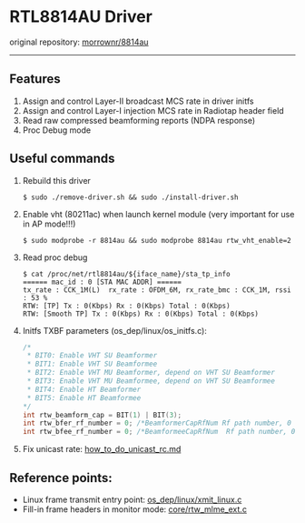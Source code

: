 # RTL8814AU Driver

original repository: [morrownr/8814au](https://github.com/morrownr/8814au)

---

## Features

1. Assign and control Layer-II broadcast MCS rate in driver initfs 
2. Assign and control Layer-I injection MCS rate in Radiotap header field
3. Read raw compressed beamforming reports (NDPA response)
4. Proc Debug mode

## Useful commands

1. Rebuild this driver
    ```shell
    $ sudo ./remove-driver.sh && sudo ./install-driver.sh  
    ```

2. Enable vht (80211ac) when launch kernel module (very important for use in AP mode!!!)
    ```shell
    $ sudo modprobe -r 8814au && sudo modprobe 8814au rtw_vht_enable=2
    ```

3. Read proc debug
    ```shell
    $ cat /proc/net/rtl8814au/${iface_name}/sta_tp_info
    ====== mac_id : 0 [STA MAC ADDR] ======
    tx_rate : CCK_1M(L)  rx_rate : OFDM_6M, rx_rate_bmc : CCK_1M, rssi : 53 %
    RTW: [TP] Tx : 0(Kbps) Rx : 0(Kbps) Total : 0(Kbps)
    RTW: [Smooth TP] Tx : 0(Kbps) Rx : 0(Kbps) Total : 0(Kbps)
    ```

4. Initfs TXBF parameters (os_dep/linux/os_initfs.c):
    ```c
    /*
     * BIT0: Enable VHT SU Beamformer
     * BIT1: Enable VHT SU Beamformee
     * BIT2: Enable VHT MU Beamformer, depend on VHT SU Beamformer
     * BIT3: Enable VHT MU Beamformee, depend on VHT SU Beamformee
     * BIT4: Enable HT Beamformer
     * BIT5: Enable HT Beamformee
    */
    int rtw_beamform_cap = BIT(1) | BIT(3);
    int rtw_bfer_rf_number = 0; /*BeamformerCapRfNum Rf path number, 0 for auto, others for manual*/
    int rtw_bfee_rf_number = 0; /*BeamformeeCapRfNum  Rf path number, 0 for auto, others for manual*/
    ```

5. Fix unicast rate: [how_to_do_unicast_rc.md](https://github.com/Vito-Swift/rtl8814au-ext/blob/main/doc/how_to_do_unicast_rc.md)

## Reference points:

- Linux frame transmit entry point: [os_dep/linux/xmit_linux.c](https://github.com/Vito-Swift/rtl8814au-ext/blob/main/os_dep/linux/xmit_linux.c)
- Fill-in frame headers in monitor mode: [core/rtw_mlme_ext.c](https://github.com/Vito-Swift/rtl8814au-ext/blob/main/core/rtw_mlme_ext.c)
